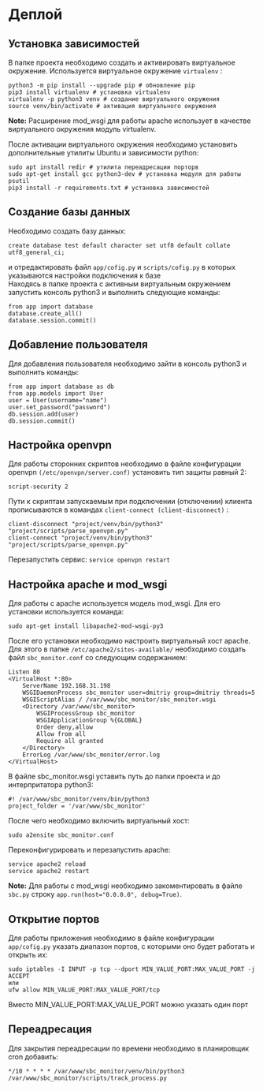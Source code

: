 # Деплой

## Установка зависимостей

В папке проекта необходимо создать и активировать виртуальное окружение. Используется виртуальное окружение `virtualenv` :

``` text
python3 -m pip install --upgrade pip # обновление pip
pip3 install virtualenv # установка virtualenv
virtualenv -p python3 venv # создание виртуального окружения
source venv/bin/activate # активация виртуального окружения
```

**Note:** Расширение mod_wsgi для работы apache использует в качестве виртуального окружения модуль virtualenv.

После активации виртуального окружения необходимо установить дополнительные утилиты Ubuntu и зависимости python:

``` text
sudo apt install redir # утилита переадресации порторв
sudo apt-get install gcc python3-dev # установка модуля для работы psutil
pip3 install -r requirements.txt # установка зависимостей
```

## Создание базы данных

Необходимо создать базу данных:  

``` text
create database test default character set utf8 default collate utf8_general_ci;
```

и отредактировать файл `app/cofig.py` и `scripts/cofig.py` в которых указываются настройки подключения к базе  
Находясь в папке проекта с активным виртуальным окружением запустить консоль python3 и выполнить следующие команды:

``` text
from app import database
database.create_all()
database.session.commit()
```

## Добавление пользователя

Для добавления пользователя необходимо зайти в консоль python3 и выполнить команды: 

``` text
from app import database as db
from app.models import User
user = User(username="name")
user.set_password("password")
db.session.add(user)
db.session.commit()
```

## Настройка openvpn

Для работы сторонних скриптов необходимо в файле конфигурации openvpn `(/etc/openvpn/server.conf)` установить тип защиты равный 2:

``` text
script-security 2
```

Пути к скриптам запускаемым при подключении (отключении) клиента прописываются в командах `client-connect (client-disconnect)` :

``` text
client-disconnect "project/venv/bin/python3" "project/scripts/parse_openvpn.py"
client-connect "project/venv/bin/python3" "project/scripts/parse_openvpn.py"
```

Перезапустить сервис: `service openvpn restart` 

## Настройка apache и mod_wsgi

Для работы с apache используется модель mod_wsgi. Для его установки используется команда:

``` text
sudo apt-get install libapache2-mod-wsgi-py3
```

После его установки необходимо настроить виртуальный хост apache. Для этого в папке `/etc/apache2/sites-available/` необходимо создать файл `sbc_monitor.conf` со следующим содержанием:

``` text
Listen 80
<VirtualHost *:80>
    ServerName 192.168.31.198
    WSGIDaemonProcess sbc_monitor user=dmitriy group=dmitriy threads=5
    WSGIScriptAlias / /var/www/sbc_monitor/sbc_monitor.wsgi
    <Directory /var/www/sbc_monitor>
        WSGIProcessGroup sbc_monitor
        WSGIApplicationGroup %{GLOBAL}
        Order deny,allow
        Allow from all
        Require all granted
    </Directory>
    ErrorLog /var/www/sbc_monitor/error.log
</VirtualHost>

```

В файле sbc_monitor.wsgi уставить путь до папки проекта и до интерпритатора python3: 

``` text
#! /var/www/sbc_monitor/venv/bin/python3
project_folder = '/var/www/sbc_monitor'
```

После чего необходимо включить виртуальный хост:

``` text
sudo a2ensite sbc_monitor.conf
```

Переконфигурировать и перезапустить apache:

``` text
service apache2 reload
service apache2 restart
```

**Note:** Для работы с mod_wsgi необходимо закоментировать в файле `sbc.py` строку `app.run(host="0.0.0.0", debug=True)`.

## Открытие портов

Для работы приложения необходимо в файле конфигурации `app/cofig.py` указать диапазон портов, с которыми оно будет работать и открыть их:

``` text
sudo iptables -I INPUT -p tcp --dport MIN_VALUE_PORT:MAX_VALUE_PORT -j ACCEPT
или
ufw allow MIN_VALUE_PORT:MAX_VALUE_PORT/tcp
```
Вместо MIN_VALUE_PORT:MAX_VALUE_PORT можно указать один порт

## Переадресация

Для закрытия переадресации по времени необходимо в планировщик cron добавить: 

``` text
*/10 * * * * /var/www/sbc_monitor/venv/bin/python3 /var/www/sbc_monitor/scripts/track_process.py
```
